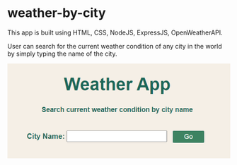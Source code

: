 # weather-by-city

This app is built using HTML, CSS, NodeJS, ExpressJS, OpenWeatherAPI.

User can search for the current weather condition of any city in the world by simply typing the name of the city.

![](screenshot.png)
